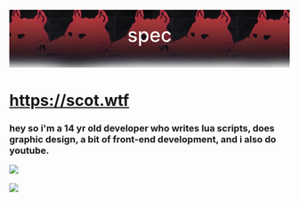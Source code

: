 ![banner](https://raw.githubusercontent.com/scotdotwtf/scotdotwtf/main/banner-git-transparent.png)

# https://scot.wtf
### hey so i'm a 14 yr old developer who writes lua scripts, does graphic design, a bit of front-end development, and i also do youtube.

![](https://komarev.com/ghpvc/?username=scotdotwtf&color=39D353)

![](https://github-readme-stats.vercel.app/api/top-langs/?username=scotdotwtf&layout=compact&theme=dark&title_color=FEFEFE&icon_color=55D24B&text_color=FEFEFE&border_color=30363D&bg_color=0D1117)
